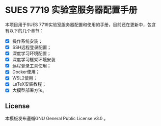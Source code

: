 <!-- Author: Zhang Geng -->
<!-- Email: mobtgzhang@outlook.com -->

# SUES 7719 实验室服务器配置手册

本项目用于SUES 7719实验室服务器配置和使用的手册，目前还在更新中，包含有以下的几个章节：
- [x] 操作系统安装；
- [x] SSH远程登录配置；
- [x] 深度学习环境配置；
- [x] 深度学习框架环境安装
- [x] 远程登录工具使用；
- [x] Docker使用；
- [x] WSL2使用；
- [x] LaTeX安装教程；
- [x] 大模型部署方法。

## License

本模板发布遵循GNU General Public License v3.0 。


